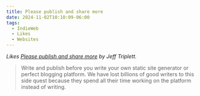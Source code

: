 ```yaml
---
title: Please publish and share more
date: 2024-11-02T10:10:09-06:00
tags:
  - IndieWeb
  - Likes
  - Websites
---
```


<div class="u-like-of h-cite"><p><i>Likes <a class="u-url p-name" href="https://micro.webology.dev/2024/11/02/please-publish-and.html">Please publish and share more</a> by <span class="p-author">Jeff Triplett</span>.</i></p></div>

<div class="e-content">
<blockquote>
<p>Write and publish before you write your own static site generator or perfect blogging platform. We have lost billions of good writers to this side quest because they spend all their time working on the platform instead of writing.</p>
</blockquote>
</div>